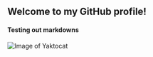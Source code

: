 ## Welcome to my GitHub profile!

#### Testing out markdowns

![Image of Yaktocat](https://octodex.github.com/images/yaktocat.png)
